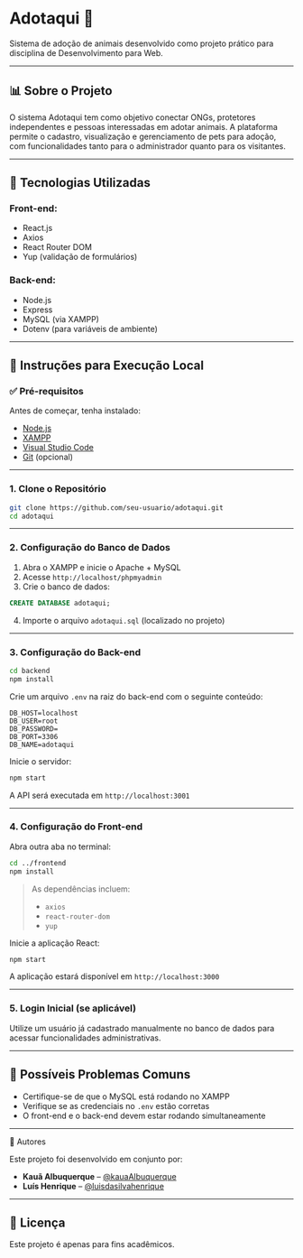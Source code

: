 # Adotaqui 🐾

Sistema de adoção de animais desenvolvido como projeto prático para disciplina de Desenvolvimento para Web.

---

## 📊 Sobre o Projeto

O sistema Adotaqui tem como objetivo conectar ONGs, protetores independentes e pessoas interessadas em adotar animais. A plataforma permite o cadastro, visualização e gerenciamento de pets para adoção, com funcionalidades tanto para o administrador quanto para os visitantes.

---

## 📁 Tecnologias Utilizadas

### Front-end:

* React.js
* Axios
* React Router DOM
* Yup (validação de formulários)

### Back-end:

* Node.js
* Express
* MySQL (via XAMPP)
* Dotenv (para variáveis de ambiente)

---

## 🚀 Instruções para Execução Local

### ✅ Pré-requisitos

Antes de começar, tenha instalado:

* [Node.js](https://nodejs.org/)
* [XAMPP](https://www.apachefriends.org/)
* [Visual Studio Code](https://code.visualstudio.com/)
* [Git](https://git-scm.com/) (opcional)

---

### 1. Clone o Repositório

```bash
git clone https://github.com/seu-usuario/adotaqui.git
cd adotaqui
```

---

### 2. Configuração do Banco de Dados

1. Abra o XAMPP e inicie o Apache + MySQL
2. Acesse `http://localhost/phpmyadmin`
3. Crie o banco de dados:

```sql
CREATE DATABASE adotaqui;
```

4. Importe o arquivo `adotaqui.sql` (localizado no projeto)

---

### 3. Configuração do Back-end

```bash
cd backend
npm install
```

Crie um arquivo `.env` na raiz do back-end com o seguinte conteúdo:

```env
DB_HOST=localhost
DB_USER=root
DB_PASSWORD=
DB_PORT=3306
DB_NAME=adotaqui
```

Inicie o servidor:

```bash
npm start
```

A API será executada em `http://localhost:3001`

---

### 4. Configuração do Front-end

Abra outra aba no terminal:

```bash
cd ../frontend
npm install
```

> As dependências incluem:
>
> * `axios`
> * `react-router-dom`
> * `yup`

Inicie a aplicação React:

```bash
npm start
```

A aplicação estará disponível em `http://localhost:3000`

---

### 5. Login Inicial (se aplicável)

Utilize um usuário já cadastrado manualmente no banco de dados para acessar funcionalidades administrativas.

---

## 🚫 Possíveis Problemas Comuns

* Certifique-se de que o MySQL está rodando no XAMPP
* Verifique se as credenciais no `.env` estão corretas
* O front-end e o back-end devem estar rodando simultaneamente

---

👥 Autores

Este projeto foi desenvolvido em conjunto por:

- **Kauã Albuquerque** – [@kauaAlbuquerque](https://github.com/kauaAlbuquerque)  
- **Luís Henrique** – [@luisdasilvahenrique](https://github.com/luisdasilvahenrique)

---

## 📄 Licença

Este projeto é apenas para fins acadêmicos.
